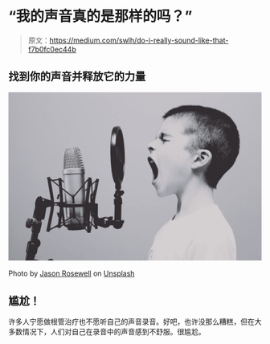 # “我的声音真的是那样的吗？”

> 原文：<https://medium.com/swlh/do-i-really-sound-like-that-f7b0fc0ec44b>

## 找到你的声音并释放它的力量

![](img/8e6f0e259f042e8715d54c69f522c585.png)

Photo by [Jason Rosewell](https://unsplash.com/photos/ASKeuOZqhYU?utm_source=unsplash&utm_medium=referral&utm_content=creditCopyText) on [Unsplash](https://unsplash.com/search/photos/voice?utm_source=unsplash&utm_medium=referral&utm_content=creditCopyText)

## 尴尬！

许多人宁愿做根管治疗也不愿听自己的声音录音。好吧，也许没那么糟糕，但在大多数情况下，人们对自己在录音中的声音感到不舒服。很尴尬。